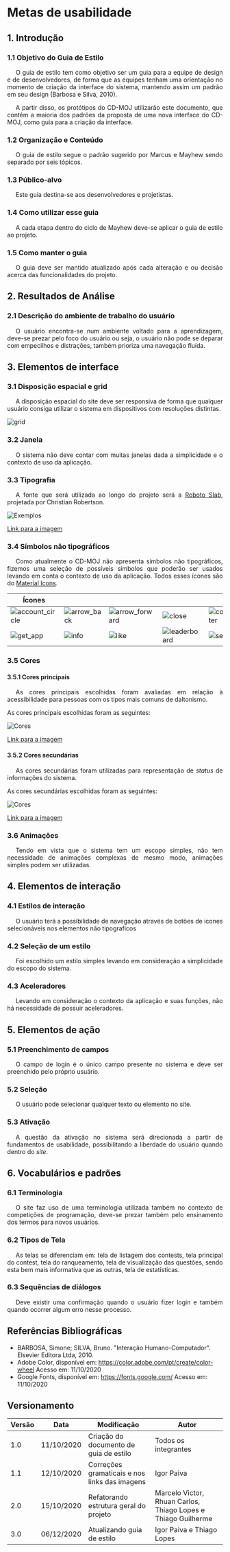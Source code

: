 # Metas de usabilidade

## 1. Introdução

### 1.1 Objetivo do Guia de Estilo
<p style="text-indent: 20px; text-align: justify">
O guia de estilo tem como objetivo ser um guia para a equipe de design e de desenvolvedores, de forma que as equipes tenham uma orientação no momento de criação da interface do sistema, mantendo assim um padrão em seu design (Barbosa e Silva, 2010).
</p>

<p style="text-indent: 20px; text-align: justify">
A partir disso, os protótipos do CD-MOJ utilizarão este documento, que contém a maioria dos padrões da proposta de uma nova interface do CD-MOJ, como guia para a criação da interface.
</p>

### 1.2 Organização e Conteúdo
<p style="text-indent: 20px; text-align: justify">
O guia de estilo segue o padrão sugerido por Marcus e Mayhew sendo separado por seis tópicos.
</p>

### 1.3 Público-alvo
<p style="text-indent: 20px; text-align: justify">
Este guia destina-se aos desenvolvedores e projetistas.
</p>


### 1.4 Como utilizar esse guia
<p style="text-indent: 20px; text-align: justify">
A cada etapa dentro do ciclo de Mayhew deve-se aplicar o guia de estilo ao projeto.
</p>

### 1.5 Como manter o guia
<p style="text-indent: 20px; text-align: justify">
O guia deve ser mantido atualizado após cada alteração e ou decisão acerca das funcionalidades do projeto.
</p>

## 2. Resultados de Análise

### 2.1 Descrição do ambiente de trabalho do usuário
<p style="text-indent: 20px; text-align: justify">
O usuário encontra-se num ambiente voltado para a aprendizagem, deve-se prezar pelo foco do usuário ou seja, o usuário não pode se deparar com empecilhos e distrações, também prioriza uma navegação fluída.
</p>

## 3. Elementos de interface

### 3.1 Disposição espacial e grid
<p style="text-indent: 20px; text-align: justify">
A disposição espacial do site deve ser responsiva de forma que qualquer usuário consiga utilizar o sistema em dispositivos com resoluções distintas. 
</p>

![grid](../assets/grid/grid_tela_principal.png)

### 3.2 Janela
<p style="text-indent: 20px; text-align: justify">
O sistema não deve contar com muitas janelas dada a simplicidade e o contexto de uso da aplicação.
</p>

### 3.3 Tipografia

<p style="text-indent: 20px; text-align: justify">
A fonte que será utilizada ao longo do projeto será a <a class="link" href="https://fonts.google.com/specimen/Roboto+Slab#standard-styles" target="_blank">Roboto Slab</a>, projetada por Christian Robertson.
</p>

![Exemplos](../assets/guia_estilo/font_examples.png)

<a class="link" href="https://drive.google.com/file/d/1yIb9NlQsHFwIDzKP2aUcbMG4EKajaoQe/view?usp=sharing" target="_blank">Link para a imagem</a>

### 3.4 Símbolos não tipográficos

<p style="text-indent: 20px; text-align: justify">
Como atualmente o CD-MOJ não apresenta símbolos não tipográficos, fizemos uma seleção de possíveis símbolos que poderão ser usados levando em conta o contexto de uso da aplicação. Todos esses ícones são do <a href="https://material.io/resources/icons/" target="_blank">Material Icons</a>.
</p>

| Ícones | | | | |
|--|--|--|--|--|
| ![account_circle](../assets/icons/account_circle.png) | ![arrow_back](../assets/icons/arrow_back.png) | ![arrow_forward](../assets/icons/arrow_forward.png) | ![close](../assets/icons/close.png) | ![computer](../assets/icons/computer.png) |
| ![get_app](../assets/icons/get_app.png) | ![info](../assets/icons/info.png) | ![like](../assets/icons/like.png) | ![leaderboard](../assets/icons/leaderboard.png) | ![search](../assets/icons/search.png) |

### 3.5 Cores

#### 3.5.1 Cores principais

<p style="text-indent: 20px; text-align: justify">
As cores principais escolhidas foram avaliadas em relação à acessibilidade para pessoas com os tipos mais comuns de daltonismo.
</p>

As cores principais escolhidas foram as seguintes:

![Cores](../assets/guia_estilo/colors_01.jpeg)

<a class="link" href="https://drive.google.com/file/d/1rV91S2b9LDAsIkeiURHiS4KViya9pQIm/view?usp=sharing" target="_blank">Link para a imagem</a>

#### 3.5.2 Cores secundárias

<p style="text-indent: 20px; text-align: justify">
As cores secundárias foram utilizadas para representação de <i>status</i> de informações do sistema.
</p>

As cores secundárias escolhidas foram as seguintes:

![Cores](../assets/guia_estilo/colors_02.jpeg)

<a class="link" href="https://drive.google.com/file/d/16hnPRDOcvgtxOLhso-G04L_BCxxtWhjC/view?usp=sharing" target="_blank">Link para a imagem</a>

### 3.6 Animações

<p style="text-indent: 20px; text-align: justify">
Tendo em vista que o sistema tem um escopo simples, não tem necessidade de animações complexas de mesmo modo, animações simples podem ser utilizadas.
</p>

## 4. Elementos de interação

### 4.1 Estilos de interação

<p style="text-indent: 20px; text-align: justify">
O usuário terá a possibilidade de navegação através de botões de icones selecionáveis nos elementos não tipograficos
</p>

### 4.2 Seleção de um estilo

<p style="text-indent: 20px; text-align: justify">
Foi escolhido um estilo simples levando em consideração a simplicidade do escopo do sistema.
</p>

### 4.3 Aceleradores
<p style="text-indent: 20px; text-align: justify">
Levando em consideração o contexto da aplicação e suas funções, não há necessidade de possuir aceleradores.
</p>

## 5. Elementos de ação

### 5.1 Preenchimento de campos
<p style="text-indent: 20px; text-align: justify">
O campo de login é o único campo presente no sistema e deve ser preenchido pelo próprio usuário.
</p>

### 5.2 Seleção
<p style="text-indent: 20px; text-align: justify">
O usuário pode selecionar qualquer texto ou elemento no site.
</p>

### 5.3 Ativação

<p style="text-indent: 20px; text-align: justify">
A questão da ativação no sistema será direcionada a partir de fundamentos de usabilidade, possibilitando a liberdade do usuário quando dentro do <i>site</i>. 
</p>

## 6. Vocabulários e padrões

### 6.1 Terminologia
<p style="text-indent: 20px; text-align: justify">
O site faz uso de uma terminologia utilizada também no contexto de competições de programação, deve-se prezar também pelo ensinamento dos termos para novos usuários.
</p>

### 6.2 Tipos de Tela
<p style="text-indent: 20px; text-align: justify">
As telas se diferenciam em: tela de listagem dos contests, tela principal do contest, tela do ranqueamento, tela de visualização das questões, sendo esta bem mais informativa que as outras, tela de estatísticas.
</p>

### 6.3 Sequências de diálogos
<p style="text-indent: 20px; text-align: justify">
Deve existir uma confirmação quando o usuário fizer login e também quando ocorrer algum erro nesse processo.
</p>

## Referências Bibliográficas

- BARBOSA, Simone; SILVA, Bruno. "Interação Humano-Computador". Elsevier Editora Ltda, 2010.
- Adobe Color, disponível em: https://color.adobe.com/pt/create/color-wheel Acesso em: 11/10/2020
- Google Fonts, disponível em: https://fonts.google.com/ Acesso em: 11/10/2020

## Versionamento
| Versão | Data | Modificação | Autor |
|--|--|--|--|
| 1.0 | 11/10/2020 | Criação do documento de guia de estilo | Todos os integrantes |
| 1.1 | 12/10/2020 | Correções gramaticais e nos links das imagens | Igor Paiva |
| 2.0 | 15/10/2020 | Refatorando estrutura geral do projeto | Marcelo Victor, Rhuan Carlos, Thiago Lopes e Thiago Guilherme |
| 3.0 | 06/12/2020 | Atualizando guia de estilo | Igor Paiva e Thiago Lopes |
